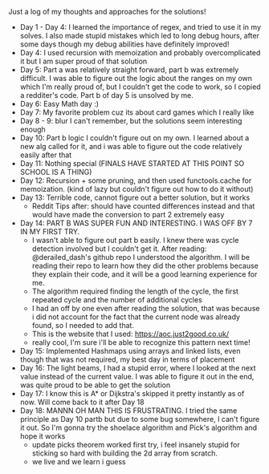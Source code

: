 Just a log of my thoughts and approaches for the solutions!
- Day 1 - Day 4: I learned the importance of regex, and tried to use it in my solves. I also made stupid mistakes which led to long debug hours, after some days though my debug abilities have definitely improved!
- Day 4: I used recursion with memoization and probably overcomplicated it but I am super proud of that solution
- Day 5: Part a was relatively straight forward, part b was extremely difficult. I was able to figure out the logic about the ranges on my own which I'm really proud of, but I couldn't get the code to work, so I copied a redditer's code. Part b of day 5 is unsolved by me. 
- Day 6: Easy Math day :)
- Day 7: My favorite problem cuz its about card games which I really like
- Day 8 - 9: blur I can't remember, but the solutions seem interesting enough
- Day 10: Part b logic I couldn't figure out on my own. I learned about a new alg called for it, and i was able to figure out the code relatively easily after that
- Day 11: Nothing special
(FINALS HAVE STARTED AT THIS POINT SO SCHOOL IS A THING)
- Day 12: Recursion + some pruning, and then used functools.cache for memoization. (kind of lazy but couldn't figure out how to do it without)
- Day 13: Terrible code, cannot figure out a better solution, but it works
    - Reddit Tips after: should have counted differences instead and that would have made the conversion to part 2 extremely easy
- Day 14: PART B WAS SUPER FUN AND INTERESTING. I WAS OFF BY 7 IN MY FIRST TRY. 
    - I wasn't able to figure out part b easily. I knew there was cycle detection involved but I couldn't get it. After reading: @derailed_dash's github repo I understood the algorithm. I will be reading their repo to learn how they did the other problems because they explain their code, and it will be a good learning experience for me. 
    - The algorithm required finding the length of the cycle, the first repeated cycle and the number of additional cycles
    - I had an off by one even after reading the solution, that was because i did not account for the fact that the current node was already found, so I needed to add that. 
    - This is the website that I used: https://aoc.just2good.co.uk/ 
    - really cool, I'm sure i'll be able to recognize this pattern next time! 
- Day 15: Implemented Hashmaps using arrays and linked lists, even though that was not required, my best day in terms of placement
- Day 16: The light beams, I had a stupid error, where I looked at the next value instead of the current value. I was able to figure it out in the end, was quite proud to be able to get the solution
- Day 17: I know this is A* or Dijkstra's skipped it pretty instantly as of now. Will come back to it after Day 18
- Day 18: MANNN OH MAN THIS IS FRUSTRATING. I tried the same principle as Day 10 partb but due to some bug somewhere, I can't figure it out. So I'm gonna try the shoelace algorithm and Pick's algorithm and hope it works
    - update picks theorem worked first try, i feel insanely stupid for sticking so hard with building the 2d array from scratch. 
    - we live and we learn i guess

    